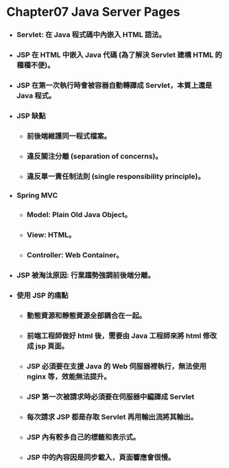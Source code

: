 Chapter07 Java Server Pages
=====
* ### Servlet: 在 Java 程式碼中內嵌入 HTML 語法。
* ### JSP 在 HTML 中嵌入 Java 代碼 (為了解決 Servlet 建構 HTML 的種種不便)。
* ### JSP 在第一次執行時會被容器自動轉譯成 Servlet，本質上還是 Java 程式。
* ### JSP 缺點
    * ### 前後端維護同一程式檔案。
    * ### 違反關注分離 (separation of concerns)。
    * ### 違反單一責任制法則 (single responsibility principle)。
* ### Spring MVC
    * ### Model: Plain Old Java Object。
    * ### View: HTML。
    * ### Controller: Web Container。
* ### JSP 被淘汰原因: 行業趨勢強調前後端分離。
* ### 使用 JSP 的痛點
    * ### 動態資源和靜態資源全部耦合在一起。
    * ### 前端工程師做好 html 後，需要由 Java 工程師來將 html 修改成 jsp 頁面。
    * ### JSP 必須要在支援 Java 的 Web 伺服器裡執行，無法使用 nginx 等，效能無法提升。
    * ### JSP 第一次被請求時必須要在伺服器中編譯成 Servlet
    * ### 每次請求 JSP 都是存取 Servlet 再用輸出流將其輸出。
    * ### JSP 內有較多自己的標籤和表示式。
    * ### JSP 中的內容因是同步載入，頁面響應會很慢。
<br />
